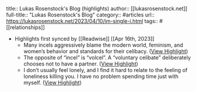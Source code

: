 title:: Lukas Rosenstock's Blog (highlights)
author:: [[lukasrosenstock.net]]
full-title:: "Lukas Rosenstock's Blog"
category:: #articles
url:: https://lukasrosenstock.net/2023/04/10/im-single-i.html
tags:: #[[relationships]]

- Highlights first synced by [[Readwise]] [[Apr 16th, 2023]]
	- Many incels aggressively blame the modern world, feminism, and women’s behavior and standards for their celibacy. ([View Highlight](https://read.readwise.io/read/01gy3v5qq73p8vt2zkwsz9s46g))
	- The opposite of “incel” is “volcel”. A “voluntary celibate” deliberately chooses not to have a partner. ([View Highlight](https://read.readwise.io/read/01gy3v4yx0xv7y53wy906hvfz7))
	- I don’t usually feel lonely, and I find it hard to relate to the feeling of loneliness killing you. I have no problem spending time just with myself. ([View Highlight](https://read.readwise.io/read/01gy3v4s97k214ss9p5dbcvcnk))